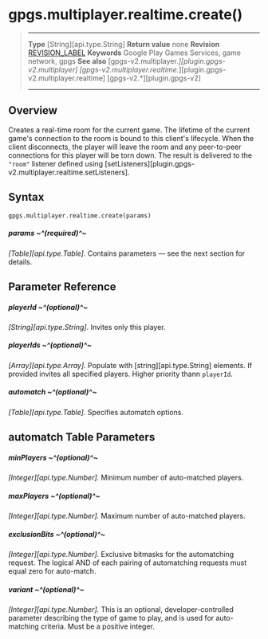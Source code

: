 # gpgs.multiplayer.realtime.create()

> --------------------- ------------------------------------------------------------------------------------------
> __Type__              [String][api.type.String]
> __Return value__      none
> __Revision__          [REVISION_LABEL](REVISION_URL)
> __Keywords__          Google Play Games Services, game network, gpgs
> __See also__          [gpgs-v2.multiplayer.*][plugin.gpgs-v2.multiplayer]
>                       [gpgs-v2.multiplayer.realtime.*][plugin.gpgs-v2.multiplayer.realtime]
>                       [gpgs-v2.*][plugin.gpgs-v2]
> --------------------- ------------------------------------------------------------------------------------------

## Overview

Creates a real-time room for the current game. The lifetime of the current game's connection to the room is bound to this client's lifecycle. When the client disconnects, the player will leave the room and any peer-to-peer connections for this player will be torn down. The result is delivered to the `"room"` listener defined using [setListeners][plugin.gpgs-v2.multiplayer.realtime.setListeners].

## Syntax

	gpgs.multiplayer.realtime.create(params)

##### params ~^(required)^~
_[Table][api.type.Table]._ Contains parameters — see the next section for details.

## Parameter Reference

##### playerId ~^(optional)^~
_[String][api.type.String]._ Invites only this player.

##### playerIds ~^(optional)^~
_[Array][api.type.Array]._ Populate with [string][api.type.String] elements. If provided invites all specified players. Higher priority thann `playerId`.

##### automatch ~^(optional)^~
_[Table][api.type.Table]._ Specifies automatch options.

## automatch Table Parameters

##### minPlayers ~^(optional)^~
_[Integer][api.type.Number]._ Minimum number of auto-matched players.

##### maxPlayers ~^(optional)^~
_[Integer][api.type.Number]._ Maximum number of auto-matched players.

##### exclusionBits ~^(optional)^~
_[Integer][api.type.Number]._ Exclusive bitmasks for the automatching request. The logical AND of each pairing of automatching requests must equal zero for auto-match.

##### variant ~^(optional)^~
_[Integer][api.type.Number]._ This is an optional, developer-controlled parameter describing the type of game to play, and is used for auto-matching criteria. Must be a positive integer.